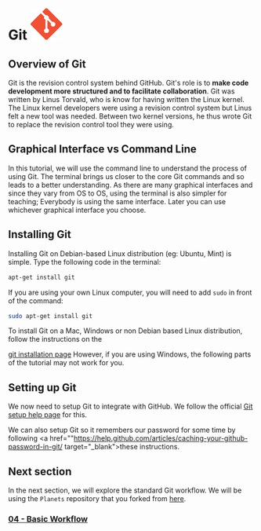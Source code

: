 # Git ![octocat](../images/git_logo.png)

## Overview of Git

Git is the revision control system behind GitHub. Git's role is to **make code
development more structured and to facilitate collaboration**. Git was written
by Linus Torvald, who is know for having written the Linux kernel.  The Linux
kernel developers were using a revision control system but Linus felt a new
tool was needed. Between two kernel versions, he thus wrote Git to replace the
revision control tool they were using.

## Graphical Interface vs Command Line

In this tutorial, we will use the command line to understand the process of
using Git. The terminal brings us closer to the core Git commands and so leads
to a better understanding. As there are many graphical interfaces and since
they vary from OS to OS, using the terminal is also simpler for teaching;
Everybody is using the same interface. Later you can use whichever graphical
interface you choose.

## Installing Git

Installing Git on Debian-based Linux distribution (eg: Ubuntu, Mint) is simple.
Type the following code in the terminal:

```bash
apt-get install git
```

If you are using your own Linux computer, you will need to add `sudo` in front
of the command:

```bash
sudo apt-get install git
```

To install Git on a Mac, Windows or non Debian based Linux distribution, follow
the instructions on the

<a href="https://git-scm.com/book/en/v2/Getting-Started-Installing-Git" target="_blank">git installation page</a>
However, if you are using Windows, the following parts of the tutorial may not
work for you.

## Setting up Git

We now need to setup Git to integrate with GitHub. We follow the official
<a href="https://help.github.com/articles/set-up-git/"
target="_blank">Git setup help page</a>
for this.

We can also setup Git so it remembers our password for some time by following
<a href=""https://help.github.com/articles/caching-your-github-password-in-git/
target="_blank">these instructions</a>.

## Next section
In the next section, we will explore the standard Git workflow. We will be
using the `Planets` repository that you forked from
<a href="http://github.com/enormandeau/planets"
target="_blank">here</a>.

### [04 - Basic Workflow](04_basic_workflow.md)

